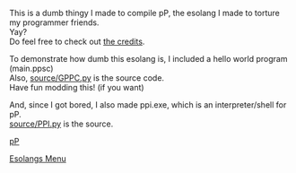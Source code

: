 [//]: # (This is GPPC)
This is a dumb thingy I made to compile pP, the esolang I made to torture my programmer friends.<br>
Yay?<br>
Do feel free to check out [the credits](__CREDITS__.txt).<br>

To demonstrate how dumb this esolang is, I included a hello world program (main.ppsc)<br>
Also, [source/GPPC.py](source/GPPC.py) is the source code.<br>
Have fun modding this! (if you want)<br>

And, since I got bored, I also made ppi.exe, which is an interpreter/shell for pP.<br>
[source/PPI.py](source/PPI.py) is the source.<br>

[pP](https://esolangs.org/wiki/PP)<br>

<a href="../">Esolangs Menu</a>